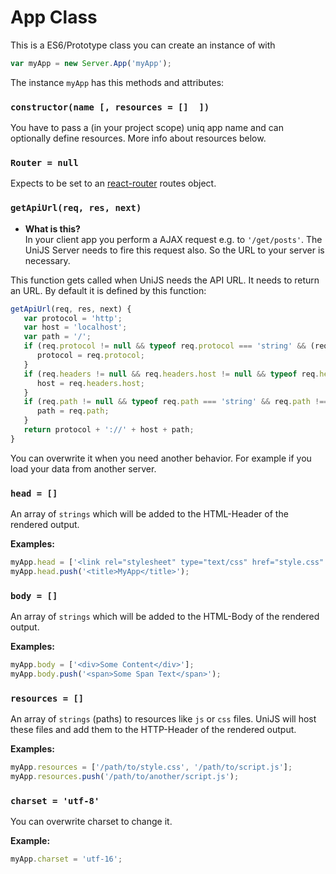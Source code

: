 # App Class
This is a ES6/Prototype class you can create an instance of with

```js
var myApp = new Server.App('myApp');
```

The instance `myApp` has this methods and attributes:

### `constructor(name [, resources = []  ])`
You have to pass a (in your project scope) uniq app name and can optionally define resources. More info about resources below.

### `Router = null`
Expects to be set to an [react-router](https://github.com/rackt/react-router) routes object.

### `getApiUrl(req, res, next)`
- **What is this?** <br>In your client app you perform a AJAX request e.g. to `'/get/posts'`. The UniJS Server needs to fire this request also. So the URL to your server is necessary.

This function gets called when UniJS needs the API URL. It needs to return an URL. By default it is defined by this function:

```js
getApiUrl(req, res, next) {
   var protocol = 'http';
   var host = 'localhost';
   var path = '/';
   if (req.protocol != null && typeof req.protocol === 'string' && (req.protocol === 'http' || req.protocol === 'https')) {
      protocol = req.protocol;
   }
   if (req.headers != null && req.headers.host != null && typeof req.headers.host === 'string' && req.headers.host !== '') {
      host = req.headers.host;
   }
   if (req.path != null && typeof req.path === 'string' && req.path !== '') {
      path = req.path;
   }
   return protocol + '://' + host + path;
}
```

You can overwrite it when you need another behavior. For example if you load your data from another server.

### `head = []`
An array of `strings` which will be added to the HTML-Header of the rendered output.

**Examples:**
```js
myApp.head = ['<link rel="stylesheet" type="text/css" href="style.css" />'];
myApp.head.push('<title>MyApp</title>');
```

### `body = []`
An array of `strings` which will be added to the HTML-Body of the rendered output.

**Examples:**
```js
myApp.body = ['<div>Some Content</div>'];
myApp.body.push('<span>Some Span Text</span>');
```

### `resources = []`
An array of `strings` (paths) to resources like `js` or `css` files. UniJS will host these files and add them to the HTTP-Header of the rendered output.

**Examples:**
```js
myApp.resources = ['/path/to/style.css', '/path/to/script.js'];
myApp.resources.push('/path/to/another/script.js');
```

### `charset = 'utf-8'`
You can overwrite charset to change it.

**Example:**
```js
myApp.charset = 'utf-16';
```
